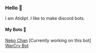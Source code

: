 ### Hello 👋

I am Atidipt. I like to make discord bots. 
#### My Bots 🤖
[Neko Chan](https://atidipt123.github.io/neko-chan)  [Currently working on this bot]  
[WarCry Bot](https://github.com/Atidipt123/warcry_bot)
